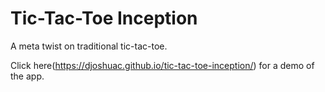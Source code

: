 # Tic-Tac-Toe Inception

A meta twist on traditional tic-tac-toe.

Click here(https://djoshuac.github.io/tic-tac-toe-inception/) for a demo of the app.
